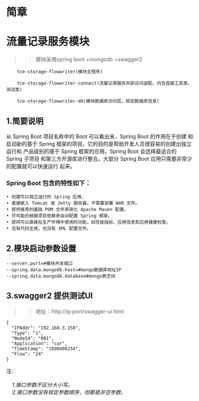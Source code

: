 简章
=

# 流量记录服务模块

  >>模块采用spring boot +mongodb +swagger2


		tce-storage-flowwriter(模块主程序)

		tce-storage-flowwriter-connect(流量记录服务外部访问适配，内含连接工具类，测试类)

		tce-storage-flowwriter-db(模块数据库访问层，规定数据库信息)
		
		

## 1.简要说明

从 Spring Boot 项目名称中的 Boot 可以看出来，Spring Boot 的作用在于创建
和启动新的基于 Spring 框架的项目。它的目的是帮助开发人员很容易的创建出独立运行和
产品级别的基于 Spring 框架的应用。Spring Boot 会选择最适合的 Spring 子项目
和第三方开源库进行整合。大部分 Spring Boot 应用只需要非常少的配置就可以快速运行
起来。<br>

### Spring Boot 包含的特性如下：<br>
    • 创建可以独立运行的 Spring 应用。
    • 直接嵌入 Tomcat 或 Jetty 服务器，不需要部署 WAR 文件。
    • 提供推荐的基础 POM 文件来简化 Apache Maven 配置。
    • 尽可能的根据项目依赖来自动配置 Spring 框架。
    • 提供可以直接在生产环境中使用的功能，如性能指标、应用信息和应用健康检查。
    • 没有代码生成，也没有 XML 配置文件。
  



## 2.模块启动参数设置

    --server.port=#模块开发端口
    --spring.data.mongodb.host=#mongo数据库地址IP
    --spring.data.mongodb.database#mongo表空间

## 3.swagger2 提供测试UI

  >>地址：http://ip:port/swagger-ui.html
  
                               
    {                              
      "IPAddr": "192.168.3.158", 
      "Type": "1",               
      "NodeId": "001",           
      "Application": "car",      
      "TimeStamp": "1890498234", 
      "Flow": "24"               
    }                              
  
注:<br><br>
      *1.接口参数不区分大小写。<br>
     2.接口参数没有规定参数顺序，但都是非空参数。*

